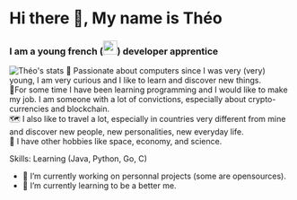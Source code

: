 # Hi there 👋, My name is Théo
### I am a young french (<img src="https://media0.giphy.com/media/x8r9ko36SAFSoMnFN1/giphy.gif?cid=790b7611659a542c656387ad297081e84810a66d8a897c0a&rid=giphy.gif&ct=g" width="25px">) developer apprentice<br />
![Théo's stats](https://github-readme-stats.vercel.app/api?username=TheoM-E&show_icons=true&count_private=true&theme=gruvbox&hide=issues)
🌠 Passionate about computers since I was very (very) young, I am very curious and I like to learn and discover new things. <br />
🌟For some time I have been learning programming and I would like to make my job. I am someone with a lot of convictions, especially about crypto-currencies and blockchain.<br />
🗺 I also like to travel a lot, especially in countries very different from mine and discover new people, new personalities, new everyday life.<br />
🚀 I have other hobbies like space, economy, and science.<br />

Skills: Learning (Java, Python, Go, C)

- 🔭 I’m currently working on personnal projects (some are opensources). 
- 🌱 I’m currently learning to be a better me. 

